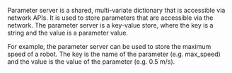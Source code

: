 Parameter server is a shared, multi-variate dictionary that is accessible via network APIs. It is used to store parameters
that are accessible via the network. The parameter server is a key-value store, where the key is a string and the value is
a parameter value. 

For example, the parameter server can be used to store the maximum speed of a robot. The key is the name of the parameter
(e.g. max_speed) and the value is the value of the parameter (e.g. 0.5 m/s).